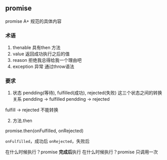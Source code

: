 ## promise 

promise A+ 规范的具体内容

### 术语

1. thenable  具有then 方法
2. value  返回成功执行之后的值
3. reason  拒绝我总得给我一个理由吧
4. exception  异常 通过throw语法


### 要求
1. 状态
pendding(等待), fulfilled(成功), rejected(失败)
这三个状态之间的转换关系
pendding -> fulfilled
pendding -> rejected

fulfill -> rejected   不能转换

2. 方法.then

promise.then(onFulfilled, onRejected)

`onFulfilled`，成功后
`onRejected`，失败后

在什么时候执行？promise **完成后**执行
在什么时候执行？promise 只调用一次